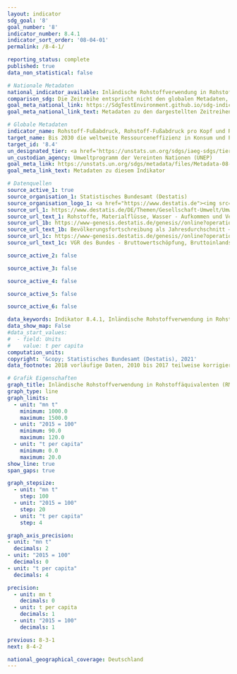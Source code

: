 ```yaml
---
layout: indicator    
sdg_goal: '8'    
goal_number: '8'    
indicator_number: 8.4.1    
indicator_sort_order: '08-04-01'    
permalink: /8-4-1/    

reporting_status: complete    
published: true    
data_non_statistical: false    

# Nationale Metadaten    
national_indicator_available: Inländische Rohstoffverwendung in Rohstoffäquivalenten (RMC)    
comparison_sdg: Die Zeitreihe entspricht nicht den globalen Metadaten, bietet aber zusätzliche Informationen.    
goal_meta_national_link: https://SdgTestEnvironment.github.io/sdg-indicators/public/MetaDe/8.4.1.pdf    
goal_meta_national_link_text: Metadaten zu den dargestellten Zeitreihen    

# Globale Metadaten    
indicator_name: Rohstoff-Fußabdruck, Rohstoff-Fußabdruck pro Kopf und Rohstoff-Fußabdruck im Verhältnis zum BIP    
target_name: Bis 2030 die weltweite Ressourceneffizienz in Konsum und Produktion Schritt für Schritt verbessern und die Entkopplung von Wirtschaftswachstum und Umweltzerstörung anstreben, im Einklang mit dem Zehnjahres-Programmrahmen für nachhaltige Konsum- und Produktionsmuster, wobei die entwickelten Länder die Führung übernehmen    
target_id: '8.4'    
un_designated_tier: <a href='https://unstats.un.org/sdgs/iaeg-sdgs/tier-classification/' title='Klicken Sie hier um weitere Informationen zur UN-Tier-Klassifikation zu erhalten.'  target='_blank'>Tier II</a>    
un_custodian_agency: Umweltprogramm der Vereinten Nationen (UNEP)    
goal_meta_link: https://unstats.un.org/sdgs/metadata/files/Metadata-08-04-01.pdf    
goal_meta_link_text: Metadaten zu diesem Indikator        

# Datenquellen
source_active_1: true
source_organisation_1: Statistisches Bundesamt (Destatis)
source_organisation_logo_1: <a href="https://www.destatis.de"><img src="https://g205sdgs.github.io/sdg-indicators/public/OrgImgDe/destatis.png" alt="Logo destatis" style="height:60px; width:148px"/></a>
source_url_1: https://www.destatis.de/DE/Themen/Gesellschaft-Umwelt/Umwelt/UGR/rohstoffe-materialfluesse-wasser/_inhalt.html
source_url_text_1: Rohstoffe, Materialflüsse, Wasser - Aufkommen und Verwendung in Rohstoffäquivalenten (RMC)
source_url_1b: https://www-genesis.destatis.de/genesis//online?operation=table&code=12411-0040&bypass=true&language=de#abreadcrumb
source_url_text_1b: Bevölkerungsfortschreibung als Jahresdurchschnitt – GENESIS online 12411-0040
source_url_1c: https://www-genesis.destatis.de/genesis//online?operation=table&code=81000-0001&bypass=true&language=de
source_url_text_1c: VGR des Bundes - Bruttowertschöpfung, Bruttoinlandsprodukt (nominal/preisbereinigt) – GENESIS online 81000-0001

source_active_2: false

source_active_3: false

source_active_4: false

source_active_5: false

source_active_6: false

data_keywords: Indikator 8.4.1, Inländische Rohstoffverwendung in Rohstoffäquivalenten (RMC; abiotische und biotische Rohstoffe), Inländische Rohstoffverwendung in Rohstoffäquivalenten (RMC) je Einwohner, Inländische Rohstoffverwendung in Rohstoffäquivalenten (RMC) zum    
data_show_map: False    
#data_start_values:
#  - field: Units
#    value: t per capita  
computation_units:     
copyright: '&copy; Statistisches Bundesamt (Destatis), 2021'    
data_footnote: 2018 vorläufige Daten, 2010 bis 2017 teilweise korrigierte Daten.    

# Grafik Eigenschaften    
graph_title: Inländische Rohstoffverwendung in Rohstoffäquivalenten (RMC)    
graph_type: line    
graph_limits:
  - unit: "mn t"
    minimum: 1000.0
    maximum: 1500.0
  - unit: "2015 = 100"
    minimum: 90.0
    maximum: 120.0
  - unit: "t per capita"
    minimum: 0.0
    maximum: 20.0
show_line: true
span_gaps: true

graph_stepsize:
  - unit: "mn t"
    step: 100
  - unit: "2015 = 100"
    step: 20
  - unit: "t per capita"
    step: 4

graph_axis_precision:
- unit: "mn t"
  decimals: 2
- unit: "2015 = 100"
  decimals: 0
- unit: "t per capita"
  decimals: 4

precision:
  - unit: mn t
    decimals: 0
  - unit: t per capita
    decimals: 1
  - unit: "2015 = 100"
    decimals: 1    

previous: 8-3-1    
next: 8-4-2    

national_geographical_coverage: Deutschland    
---
```


<span></span>

